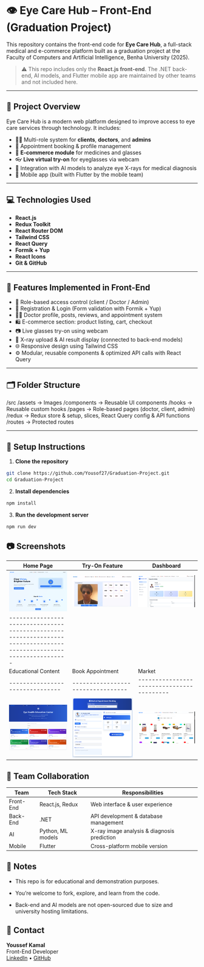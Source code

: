 # 👁️ Eye Care Hub – Front-End (Graduation Project)

This repository contains the front-end code for **Eye Care Hub**, a full-stack medical and e-commerce platform built as a graduation project at the Faculty of Computers and Artificial Intelligence, Benha University (2025).

> ⚠️ This repo includes only the **React.js front-end**. The .NET back-end, AI models, and Flutter mobile app are maintained by other teams and not included here.

---

## 🚀 Project Overview

Eye Care Hub is a modern web platform designed to improve access to eye care services through technology. It includes:

- 🧑‍⚕️ Multi-role system for **clients**, **doctors**, and **admins**
- 📆 Appointment booking & profile management
- 🛒 **E-commerce module** for medicines and glasses
- 👓 **Live virtual try-on** for eyeglasses via webcam
- 🧠 Integration with AI models to analyze eye X-rays for medical diagnosis
- 📱 Mobile app (built with Flutter by the mobile team)

---

## 💻 Technologies Used

- **React.js**
- **Redux Toolkit**
- **React Router DOM**
- **Tailwind CSS**
- **React Query**
- **Formik + Yup**
- **React Icons**
- **Git & GitHub**

---

## 🔧 Features Implemented in Front-End

- 🔐 Role-based access control (client / Doctor / Admin)
- 🧾 Registration & Login (Form validation with Formik + Yup)
- 👨‍⚕️ Doctor profile, posts, reviews, and appointment system
- 🛍️ E-commerce section: product listing, cart, checkout
- 📷 Live glasses try-on using webcam
- 🧠 X-ray upload & AI result display (connected to back-end models)
- 🌐 Responsive design using Tailwind CSS
- ⚙️ Modular, reusable components & optimized API calls with React Query

---

## 🗂️ Folder Structure

/src
/assets → Images
/components → Reusable UI components
/hooks → Reusable custom hooks
/pages → Role-based pages (doctor, client, admin)
/redux → Redux store & setup, slices, React Query config & API functions
/routes → Protected routes

---

## 🧪 Setup Instructions

1. **Clone the repository**

```bash
git clone https://github.com/Yousof27/Graduation-Project.git
cd Graduation-Project

```

2. **Install dependencies**

```bash
npm install

```

3. **Run the development server**

```bash
npm run dev

```

## 📷 Screenshots

| Home Page                       | Try-On Feature                    | Dashboard                                 |
| ------------------------------- | --------------------------------- | ----------------------------------------- |
| ![home](./screenshots/home.png) | ![tryon](./screenshots/tryon.png) | ![dashboard](./screenshots/dashboard.png) |
|-----------------------------------------------------------------------------------------------------------------|
| Educational Content             | Book Appointment                  | Market                                    |
| ------------------------------- | --------------------------------- | ----------------------------------------- |
| ![home](./screenshots/ed.png)   | ![tryon](./screenshots/book.png)  | ![dashboard](./screenshots/market.png)    |

## 🤝 Team Collaboration

| Team      | Tech Stack        | Responsibilities                            |
| --------- | ----------------- | ------------------------------------------- |
| Front-End | React.js, Redux   | Web interface & user experience             |
| Back-End  | .NET              | API development & database management       |
| AI        | Python, ML models | X-ray image analysis & diagnosis prediction |
| Mobile    | Flutter           | Cross-platform mobile version               |

## 📌 Notes

- This repo is for educational and demonstration purposes.

- You’re welcome to fork, explore, and learn from the code.

- Back-end and AI models are not open-sourced due to size and university hosting limitations.

## 🔗 Contact

**Youssef Kamal**  
Front-End Developer  
[LinkedIn](https://www.linkedin.com/in/youssef-kamal-1-front-end-dev) • [GitHub](https://github.com/Yousof27)
